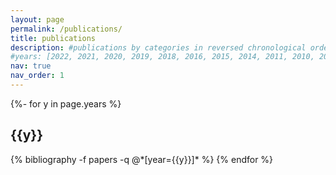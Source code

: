 ```yaml
---
layout: page
permalink: /publications/
title: publications
description: #publications by categories in reversed chronological order. generated by jekyll-scholar.
#years: [2022, 2021, 2020, 2019, 2018, 2016, 2015, 2014, 2011, 2010, 2006]
nav: true
nav_order: 1
---
```

<!-- _pages/publications.md -->
<div class="publications">

{%- for y in page.years %}
  <h2 class="year">{{y}}</h2>
  {% bibliography -f papers -q @*[year={{y}}]* %}
{% endfor %}

</div>
